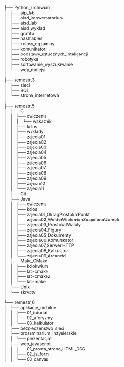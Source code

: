 ├── Python_archiwum  
│   ├── aip_lab  
│   ├── aisd_konwersatorium  
│   ├── aisd_lab  
│   ├── aisd_wyklad  
│   ├── grafika  
│   ├── hashtables  
│   ├── kolosy_egzaminy  
│   ├── komunikator  
│   ├── podstawy_sztucznych_inteligencji  
│   ├── robotyka  
│   ├── sortowanie_wyszukiwanie  
│   └── wdp_mniejsi  
│  
├── semestr_3  
│   ├── sieci  
│   ├── SQL  
│   └── strona_internetowa  
│  
├── semestr_5  
│   ├── C  
│   │   ├── cwiczenia  
│   │   │   └── wskazniki  
│   │   ├── kolos  
│   │   ├── wyklady  
│   │   ├── zajecia01  
│   │   ├── zajecia02  
│   │   ├── zajecia03  
│   │   ├── zajecia04  
│   │   ├── zajecia05  
│   │   ├── zajecia06  
│   │   ├── zajecia07  
│   │   ├── zajecia08  
│   │   ├── zajecia09  
│   │   ├── zajecia10  
│   │   └── zajecia11  
│   ├── Git  
│   ├── Java  
│   │   ├── cwiczenia  
│   │   ├── kolos  
│   │   ├── zajecia01_OkragProstokatPunkt  
│   │   ├── zajecia02_WektorWielomianZespolonaUlamek  
│   │   ├── zajecia03_ProstokatWaluty  
│   │   ├── zajecia04_Figury  
│   │   ├── zajecia05_Dokumenty  
│   │   ├── zajecia06_Komunikator  
│   │   ├── zajecia07_Serwer HTTP  
│   │   ├── zajecia08_Kalkulator  
│   │   └── zajecia09_Arcanoid  
│   ├── Make_CMake  
│   │   ├── kolokwium  
│   │   ├── lab-cmake  
│   │   ├── lab-cmake2  
│   │   └── lab-make  
│   └── Unix  
│       └── skrypty  
│  
└── semestr_6  
│   ├── aplikacje_mobilne  
│   │   ├── 01_tutorial  
│   │   ├── 02_aforyzmy  
│   │   └── 03_kalkulator  
│   ├── bezpieczenstwo_sieci  
│   ├── proseminarium_inzynierskie  
│   │   └── prezentacja1  
│   ├── web_javascript  
│   │   ├── 01_prosta_strona_HTML_CSS  
│   │   ├── 02_js_form  
│   │   └── 03_canvas  

